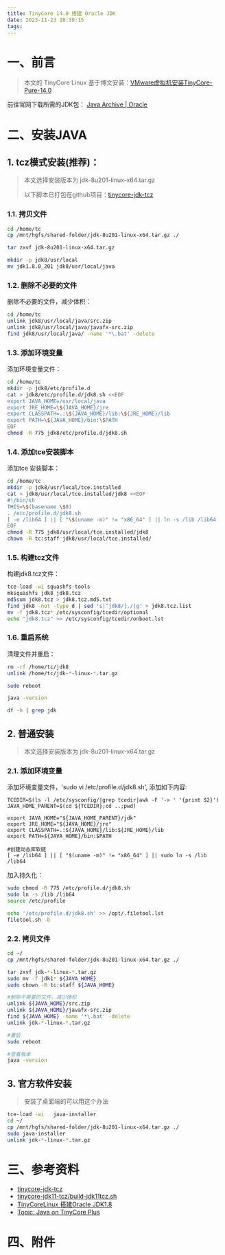 ```yaml
---
title: TinyCore 14.0 搭建 Oracle JDK
date: 2023-11-23 18:39:15
tags:
---
```


# 一、前言

> 本文的 TinyCore Linux 基于博文安装：[VMware虚拟机安装TinyCore-Pure-14.0](/blog/2023/11/18/vmware-build-tinycore-pure-14.0/)

前往官网下载所需的JDK包： [Java Archive | Oracle](https://www.oracle.com/java/technologies/downloads/archive/#JavaSE)

# 二、安装JAVA

## 1. tcz模式安装(推荐)：

> 本文选择安装版本为 jdk-8u201-linux-x64.tar.gz
>
> 以下脚本已打包在github项目：[tinycore-jdk-tcz](https://github.com/phpdragon/tinycore-jdk-tcz)

### 1.1. 拷贝文件

```bash
cd /home/tc
cp /mnt/hgfs/shared-folder/jdk-8u201-linux-x64.tar.gz ./

tar zxvf jdk-8u201-linux-x64.tar.gz

mkdir -p jdk8/usr/local
mv jdk1.8.0_201 jdk8/usr/local/java
```

### 1.2. 删除不必要的文件

删除不必要的文件，减少体积：
```bash
cd /home/tc
unlink jdk8/usr/local/java/src.zip 
unlink jdk8/usr/local/java/javafx-src.zip
find jdk8/usr/local/java/ -name '*\.bat' -delete
```

### 1.3. 添加环境变量

添加环境变量文件：
```bash
cd /home/tc
mkdir -p jdk8/etc/profile.d
cat > jdk8/etc/profile.d/jdk8.sh <<EOF
export JAVA_HOME=/usr/local/java
export JRE_HOME=\${JAVA_HOME}/jre
export CLASSPATH=.:\${JAVA_HOME}/lib:\${JRE_HOME}/lib
export PATH=\${JAVA_HOME}/bin:\$PATH
EOF
chmod -R 775 jdk8/etc/profile.d/jdk8.sh
```

### 1.4. 添加tce安装脚本

添加tce 安装脚本：
```bash
cd /home/tc
mkdir -p jdk8/usr/local/tce.installed
cat > jdk8/usr/local/tce.installed/jdk8 <<EOF
#!/bin/sh
THIS=\$(basename \$0)
. /etc/profile.d/jdk8.sh
[ -e /lib64 ] || [ "\$(uname -m)" != "x86_64" ] || ln -s /lib /lib64
EOF
chmod -R 775 jdk8/usr/local/tce.installed/jdk8
chown -R tc:staff jdk8/usr/local/tce.installed/
```

### 1.5. 构建tcz文件

构建jdk8.tcz文件：
```bash
tce-load -wi squashfs-tools
mksquashfs jdk8 jdk8.tcz
md5sum jdk8.tcz > jdk8.tcz.md5.txt
find jdk8 -not -type d | sed 's|^jdk8/|./|g' > jdk8.tcz.list
mv -f jdk8.tcz* /etc/sysconfig/tcedir/optional
echo "jdk8.tcz" >> /etc/sysconfig/tcedir/onboot.lst
```

### 1.6. 重启系统

清理文件并重启：
```bash
rm -rf /home/tc/jdk8
unlink /home/tc/jdk-*-linux-*.tar.gz

sudo reboot

java -version

df -h | grep jdk
```

## 2. 普通安装

> 本文选择安装版本为 jdk-8u201-linux-x64.tar.gz

### 2.1. 添加环境变量

添加环境变量文件，'sudo vi /etc/profile.d/jdk8.sh', 添加如下内容:
```text
TCEDIR=$(ls -l /etc/sysconfig/|grep tcedir|awk -F '-> ' '{print $2}')
JAVA_HOME_PARENT=$(cd ${TCEDIR};cd ..;pwd)

export JAVA_HOME="${JAVA_HOME_PARENT}/jdk"
export JRE_HOME="${JAVA_HOME}/jre"
export CLASSPATH=.:${JAVA_HOME}/lib:${JRE_HOME}/lib
export PATH=${JAVA_HOME}/bin:$PATH

#创建动态库软链
[ -e /lib64 ] || [ "$(uname -m)" != "x86_64" ] || sudo ln -s /lib /lib64
```

加入持久化：
```bash
sudo chmod -R 775 /etc/profile.d/jdk8.sh
sudo ln -s /lib /lib64
source /etc/profile

echo '/etc/profile.d/jdk8.sh' >> /opt/.filetool.lst
filetool.sh -b
```

### 2.2. 拷贝文件

```bash
cd ~/
cp /mnt/hgfs/shared-folder/jdk-8u201-linux-x64.tar.gz ./

tar zxvf jdk-*-linux-*.tar.gz
sudo mv -f jdk1* ${JAVA_HOME}
sudo chown -R tc:staff ${JAVA_HOME}

#删除不需要的文件，减少体积
unlink ${JAVA_HOME}/src.zip
unlink ${JAVA_HOME}/javafx-src.zip
find ${JAVA_HOME} -name '*\.bat' -delete
unlink jdk-*-linux-*.tar.gz

#重启
sudo reboot

#查看版本
java -version
```

## 3. 官方软件安装

> 安装了桌面端的可以用这个办法

```bash
tce-load -wi   java-installer
cd ~/
cp /mnt/hgfs/shared-folder/jdk-8u201-linux-x64.tar.gz ./
sudo java-installer
unlink jdk-*-linux-*.tar.gz
```

# 三、参考资料

- [tinycore-jdk-tcz](https://github.com/phpdragon/tinycore-jdk-tcz)
- [tinycore-jdk11-tcz/build-jdk11tcz.sh](https://github.com/hpmtissera/tinycore-jdk11-tcz/blob/master/build-jdk11tcz.sh)
- [TinyCoreLinux 搭建Oracle JDK1.8](https://www.jianshu.com/p/34a045e0bdd5)
- [Topic: Java on TinyCore Plus](http://forum.tinycorelinux.net/index.php/topic,16715.0.html)

# 四、附件